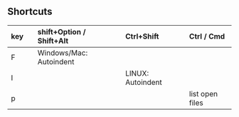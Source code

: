 ## Shortcuts

| key |  | shift+Option / Shift+Alt | Ctrl+Shift        | Ctrl / Cmd      |
|:----|:-|:-------------------------|:------------------|:----------------|
| F   |  | Windows/Mac: Autoindent  |                   |                 |
| I   |  |                          | LINUX: Autoindent |                 |
| p   |  |                          |                   | list open files |

